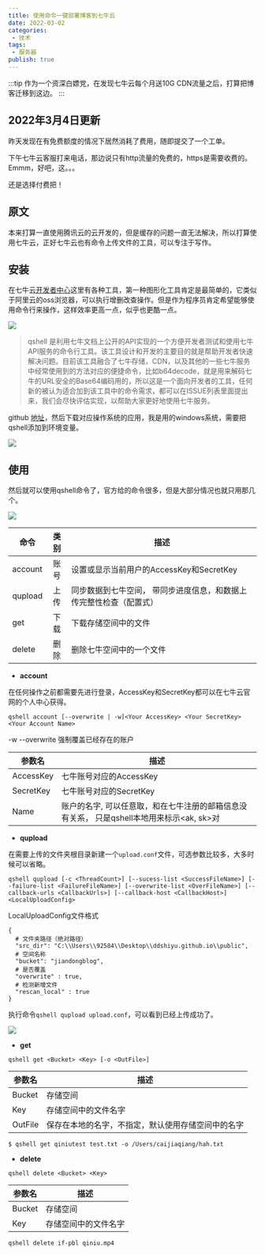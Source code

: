 ```yaml
---
title: 使用命令一键部署博客到七牛云
date: 2022-03-02
categories:
 - 技术
tags:
 - 服务器
publish: true
---
```

:::tip
作为一个资深白嫖党，在发现七牛云每个月送10G CDN流量之后，打算把博客迁移到这边。
:::
<!-- more -->
## 2022年3月4日更新
昨天发现在有免费额度的情况下居然消耗了费用，随即提交了一个工单。

下午七牛云客服打来电话，那边说只有http流量的免费的，https是需要收费的。Emmm，好吧，这。。。

还是选择付费把！

## 原文

本来打算一直使用腾讯云的云开发的，但是缓存的问题一直无法解决，所以打算使用七牛云，正好七牛云也有命令上传文件的工具，可以专注于写作。

## 安装

在七牛云[开发者中心](https://developer.qiniu.com/kodo/5972/kodo-browser)这里有各种工具，第一种图形化工具肯定是最简单的，它类似于阿里云的oss浏览器，可以执行增删改查操作。但是作为程序员肯定希望能够使用命令行来操作，这样效率更高一点，似乎也更酷一点。

![](https://blog.jdqiong.cn/202203041707477.png)

> qshell 是利用七牛文档上公开的API实现的一个方便开发者测试和使用七牛API服务的命令行工具。该工具设计和开发的主要目的就是帮助开发者快速解决问题。目前该工具融合了七牛存储，CDN，以及其他的一些七牛服务中经常使用到的方法对应的便捷命令，比如b64decode，就是用来解码七牛的URL安全的Base64编码用的，所以这是一个面向开发者的工具，任何新的被认为适合加到该工具中的命令需求，都可以在ISSUE列表里面提出来，我们会尽快评估实现，以帮助大家更好地使用七牛服务。

github [地址](https://github.com/qiniu/qshell)，然后下载对应操作系统的应用，我是用的windows系统，需要把qshell添加到环境变量。

![](https://blog.jdqiong.cn/202203041709594.png)

## 使用

然后就可以使用qshell命令了，官方给的命令很多，但是大部分情况也就只用那几个。

![](https://blog.jdqiong.cn/202203041710308.png)


| 命令    | 类别  | 描述                                                                |
| ------- | :---: | ------------------------------------------------------------------- |
| account | 账号  | 设置或显示当前用户的AccessKey和SecretKey                            |
| qupload | 上传  | 同步数据到七牛空间， 带同步进度信息，和数据上传完整性检查（配置式） |
| get     | 下载  | 下载存储空间中的文件                                                |
| delete  | 删除  | 删除七牛空间中的一个文件                                            |

* **account**

在任何操作之前都需要先进行登录，AccessKey和SecretKey都可以在七牛云官网的个人中心获得。
```
qshell account [--overwrite | -w]<Your AccessKey> <Your SecretKey> <Your Account Name>
```
-w --overwrite 强制覆盖已经存在的账户

| 参数名    | 描述                                                                                      |
| --------- | ----------------------------------------------------------------------------------------- |
| AccessKey | 七牛账号对应的AccessKey                                                                   |
| SecretKey | 七牛账号对应的SecretKey                                                                   |
| Name      | 账户的名字, 可以任意取，和在七牛注册的邮箱信息没有关系， 只是qshell本地用来标示<ak, sk>对 |

* **qupload**

在需要上传的文件夹根目录新建一个`upload.conf`文件，可选参数比较多，大多时候可以省略。

```
qshell qupload [-c <ThreadCount>] [--sucess-list <SuccessFileName>] [--failure-list <FailureFileName>] [--overwrite-list <OverFileName>] [--callback-urls <CallbackUrls>] [--callback-host <CallbackHost>]
<LocalUploadConfig>
```

LocalUploadConfig文件格式
```config
{
  # 文件夹路径（绝对路径）
  "src_dir": "C:\\Users\\92584\\Desktop\\ddshiyu.github.io\\public",
  # 空间名称
  "bucket": "jiandongblog",
  # 是否覆盖
  "overwrite" : true,
  # 检测新增文件
  "rescan_local" : true
}
```
执行命令`qshell qupload upload.conf`，可以看到已经上传成功了。

![](https://blog.jdqiong.cn/202203041214902.png)

* **get**

```
qshell get <Bucket> <Key> [-o <OutFile>]
```
|  参数名   | 描述  |
|  ----  | ----  |
| Bucket  | 存储空间 |
| Key  | 存储空间中的文件名字 |
| OutFile  | 保存在本地的名字，不指定，默认使用存储空间中的名字 |

```
$ qshell get qiniutest test.txt -o /Users/caijiaqiang/hah.txt
```

* **delete**

```
qshell delete <Bucket> <Key>
```
|  参数名   | 描述  |
|  ----  | ----  |
| Bucket  | 存储空间 |
| Key  | 存储空间中的文件名字 |

```
qshell delete if-pbl qiniu.mp4
```